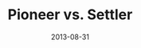 ---
layout: message
category: message
series: "Go Forth"
title: "Pioneer vs. Settler"
date: 2013-08-31
message_id: 809
---